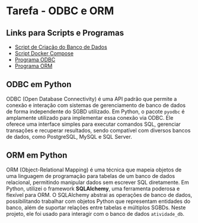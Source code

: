 # Tarefa - ODBC e ORM

## Links para Scripts e Programas

- [Script de Criação do Banco de Dados](scripts/criar_banco.sql)
- [Script Docker Compose](docker-compose.yml)
- [Programa ODBC](odbc_program.py)
- [Programa ORM](orm_program.py)

## ODBC em Python

ODBC (Open Database Connectivity) é uma API padrão que permite a conexão e interação com sistemas de gerenciamento de banco de dados de forma independente do SGBD utilizado. Em Python, o pacote `pyodbc` é amplamente utilizado para implementar essa conexão via ODBC. Ele oferece uma interface simples para executar comandos SQL, gerenciar transações e recuperar resultados, sendo compatível com diversos bancos de dados, como PostgreSQL, MySQL e SQL Server.

## ORM em Python

ORM (Object-Relational Mapping) é uma técnica que mapeia objetos de uma linguagem de programação para tabelas de um banco de dados relacional, permitindo manipular dados sem escrever SQL diretamente. Em Python, utilizei o framework **SQLAlchemy**, uma ferramenta poderosa e flexível para ORM. O SQLAlchemy abstrai as operações de banco de dados, possibilitando trabalhar com objetos Python que representam entidades do banco, além de suportar relações entre tabelas e múltiplos SGBDs. Neste projeto, ele foi usado para interagir com o banco de dados `atividade_db`.